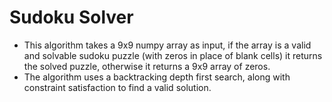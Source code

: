 # Sudoku Solver

- This algorithm takes a 9x9 numpy array as input, if the array is a valid and solvable sudoku puzzle (with zeros in place of blank cells) it returns the solved puzzle, otherwise it returns a 9x9 array of zeros.
- The algorithm uses a backtracking depth first search, along with constraint satisfaction to find a valid solution.
